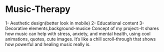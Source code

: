 # Music-Therapy
1- Aesthetic design(better look in mobile) 2- Educational content 3- Decorative elements,background-musice Concept of my project:-It shares how music can help with stress, anxiety, and mental health, using cool animations, quotes, cute images. It’s like a chill scroll-through that shows how powerful and healing music really is.
